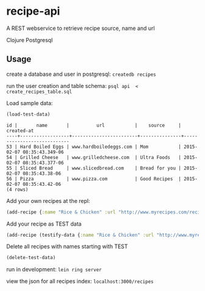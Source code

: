 # recipe-api

A REST webservice to retrieve recipe source, name and url

Clojure
Postgresql

## Usage

create a database and user in postgresql:
`createdb recipes`


run the user creation and table schema:
`psql api  <  create_recipes_table.sql`

Load sample data:
```clj
(load-test-data)
```


```
id |       name       |          url           |    source     |         created-at
----+------------------+------------------------+---------------+----------------------------
53 | Hard Boiled Eggs | www.hardboiledeggs.com | Mom           | 2015-02-07 08:35:43.349-06
54 | Grilled Cheese   | www.grilledcheese.com  | Ultra Foods   | 2015-02-07 08:35:43.377-06
55 | Sliced Bread     | www.slicedbread.com    | Bread for you | 2015-02-07 08:35:43.38-06
56 | Pizza            | www.pizza.com          | Good Recipes  | 2015-02-07 08:35:43.42-06
(4 rows)
```

Add your own recipes at the repl:
```clj
(add-recipe {:name "Rice & Chicken" :url "http://www.myrecipes.com/recipe/chicken-and-rice" :source "My Recipes"})
```

Add your recipe as TEST data
```clj
(add-recipe (testify-data {:name "Rice & Chicken" :url "http://www.myrecipes.com/recipe/chicken-and-rice" :source "My Recipes"}))
```

Delete all recipes with names starting with TEST
```clj
(delete-test-data)
```

run in development:
`lein ring server`

view the json for all recipes index:
`localhost:3000/recipes`
